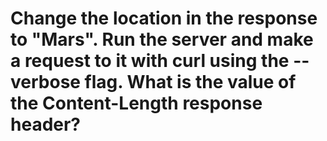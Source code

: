 # Change the location in the response to "Mars". Run the server and make a request to it with curl using the --verbose flag. What is the value of the Content-Length response header?
